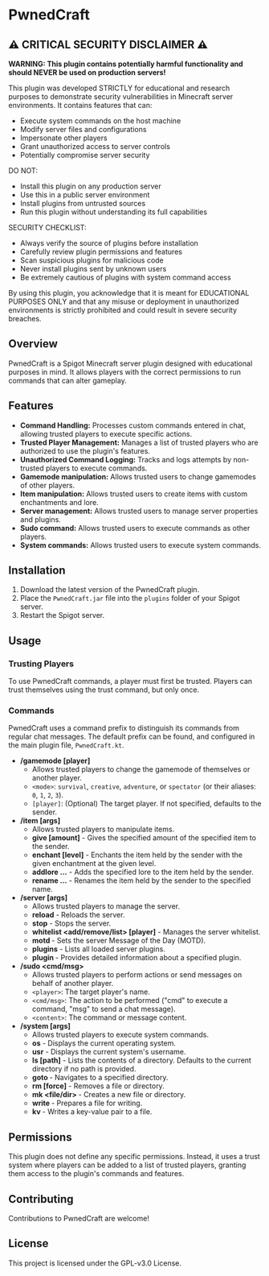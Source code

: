 # PwnedCraft

## ⚠️ CRITICAL SECURITY DISCLAIMER ⚠️

**WARNING: This plugin contains potentially harmful functionality and should NEVER be used on production servers!**

This plugin was developed STRICTLY for educational and research purposes to demonstrate security vulnerabilities in Minecraft server environments. It contains features that can:
- Execute system commands on the host machine
- Modify server files and configurations
- Impersonate other players
- Grant unauthorized access to server controls
- Potentially compromise server security

DO NOT:
- Install this plugin on any production server
- Use this in a public server environment
- Install plugins from untrusted sources
- Run this plugin without understanding its full capabilities

SECURITY CHECKLIST:
- Always verify the source of plugins before installation
- Carefully review plugin permissions and features
- Scan suspicious plugins for malicious code
- Never install plugins sent by unknown users
- Be extremely cautious of plugins with system command access

By using this plugin, you acknowledge that it is meant for EDUCATIONAL PURPOSES ONLY and that any misuse or deployment in unauthorized environments is strictly prohibited and could result in severe security breaches.

## Overview

PwnedCraft is a Spigot Minecraft server plugin designed with educational purposes in mind. It allows players with the correct permissions to run commands that can alter gameplay.

## Features

-   **Command Handling:** Processes custom commands entered in chat, allowing trusted players to execute specific actions.
-   **Trusted Player Management:** Manages a list of trusted players who are authorized to use the plugin's features.
-   **Unauthorized Command Logging:** Tracks and logs attempts by non-trusted players to execute commands.
-   **Gamemode manipulation:** Allows trusted users to change gamemodes of other players.
-   **Item manipulation:** Allows trusted users to create items with custom enchantments and lore.
-   **Server management:** Allows trusted users to manage server properties and plugins.
-   **Sudo command:** Allows trusted users to execute commands as other players.
-   **System commands:** Allows trusted users to execute system commands.

## Installation

1.  Download the latest version of the PwnedCraft plugin.
2.  Place the `PwnedCraft.jar` file into the `plugins` folder of your Spigot server.
3.  Restart the Spigot server.

## Usage

### Trusting Players

To use PwnedCraft commands, a player must first be trusted. Players can trust themselves using the trust command, but only once.

### Commands

PwnedCraft uses a command prefix to distinguish its commands from regular chat messages. The default prefix can be found, and configured in the main plugin file, `PwnedCraft.kt`.

*   **/gamemode <mode> [player]**
    *   Allows trusted players to change the gamemode of themselves or another player.
    *   `<mode>`: `survival`, `creative`, `adventure`, or `spectator` (or their aliases: `0`, `1`, `2`, `3`).
    *   `[player]`: (Optional) The target player. If not specified, defaults to the sender.
*   **/item <subcommand> [args]**
    *   Allows trusted players to manipulate items.
    *   **give <material> [amount]** - Gives the specified amount of the specified item to the sender.
    *   **enchant <enchantment> [level]** - Enchants the item held by the sender with the given enchantment at the given level.
    *   **addlore <lore>...** - Adds the specified lore to the item held by the sender.
    *   **rename <name>...** - Renames the item held by the sender to the specified name.
*   **/server <subcommand> [args]**
    *   Allows trusted players to manage the server.
    *   **reload** - Reloads the server.
    *   **stop** - Stops the server.
    *   **whitelist <add/remove/list> [player]** - Manages the server whitelist.
    *   **motd <line> <message>** - Sets the server Message of the Day (MOTD).
    *   **plugins** - Lists all loaded server plugins.
    *   **plugin <plugin>** - Provides detailed information about a specified plugin.
*   **/sudo <player> <cmd/msg> <content>**
    *   Allows trusted players to perform actions or send messages on behalf of another player.
    *   `<player>`: The target player's name.
    *   `<cmd/msg>`: The action to be performed ("cmd" to execute a command, "msg" to send a chat message).
    *   `<content>`: The command or message content.
*   **/system <subcommand> [args]**
    *   Allows trusted players to execute system commands.
    *   **os** - Displays the current operating system.
    *   **usr** - Displays the current system's username.
    *   **ls [path]** - Lists the contents of a directory. Defaults to the current directory if no path is provided.
    *   **goto <path>** - Navigates to a specified directory.
    *   **rm <path> [force]** - Removes a file or directory.
    *   **mk <file/dir> <path>** - Creates a new file or directory.
    *   **write <path>** - Prepares a file for writing.
    *   **kv <path> <key> <value>** - Writes a key-value pair to a file.

## Permissions

This plugin does not define any specific permissions. Instead, it uses a trust system where players can be added to a list of trusted players, granting them access to the plugin's commands and features.

## Contributing

Contributions to PwnedCraft are welcome!

## License

This project is licensed under the GPL-v3.0 License.
